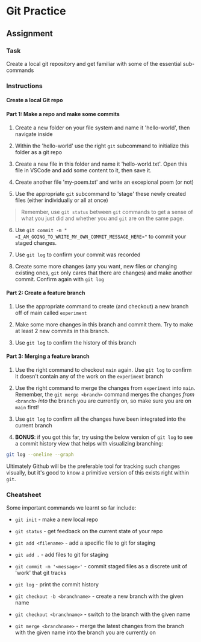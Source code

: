 # Git Practice

## Assignment

### Task

Create a local git repository and get familiar with some of the essential sub-commands

### Instructions

#### Create a local Git repo

#### Part 1: Make a repo and make some commits

1. Create a new folder on your file system and name it 'hello-world', then navigate inside

2. Within the 'hello-world' use the right `git` subcommand to initialize this folder as a git repo

3. Create a new file in this folder and name it 'hello-world.txt'. Open this file in VSCode and add some content to it, then save it.

4. Create another file 'my-poem.txt' and write an excepional poem (or not)

5. Use the appropriate `git` subcommand to 'stage' these newly created files (either individually or all at once)

> Remember, use `git status` between `git` commands to get a sense of what you just did and whether you and `git` are on the same page.

6. Use `git commit -m "<I_AM_GOING_TO_WRITE_MY_OWN_COMMIT_MESSAGE_HERE>"` to commit your staged changes.

7. Use `git log` to confirm your commit was recorded

8. Create some more changes (any you want, new files or changing existing ones, `git` only cares that there are changes) and make another commit. Confirm again with `git log`

#### Part 2: Create a feature branch

1. Use the appropriate command to create (and checkout) a new branch off of main called `experiment`

2. Make some more changes in this branch and commit them. Try to make at least 2 new commits in this branch.

3. Use `git log` to confirm the history of this branch

#### Part 3: Merging a feature branch

1. Use the right command to checkout `main` again. Use `git log` to confirm it doesn't contain any of the work on the `experiment` branch

2. Use the right command to merge the changes from `experiment` into `main`. Remember, the `git merge <branch>` command merges the changes _from_ `<branch>` _into_ the branch you are currently on, so make sure you are on `main` first!

3. Use `git log` to confirm all the changes have been integrated into the current branch

4. **BONUS**: if you got this far, try using the below version of `git log` to see a commit history view that helps with visualizing branching:

```sh
git log --oneline --graph
```

Ultimately Github will be the preferable tool for tracking such changes visually, but it's good to know a primitive version of this exists right within `git`.

### Cheatsheet

Some important commands we learnt so far include:

- `git init` - make a new local repo

- `git status` - get feedback on the current state of your repo

- `git add <filename>` - add a specific file to git for staging

- `git add .` - add files to git for staging

- `git commit -m '<message>'` - commit staged files as a discrete unit of 'work' that git tracks

- `git log` - print the commit history

- `git checkout -b <branchname>` - create a new branch with the given name

- `git checkout <branchname>` - switch to the branch with the given name

- `git merge <branchname>` - merge the latest changes from the branch with the given name into the branch you are currently on
